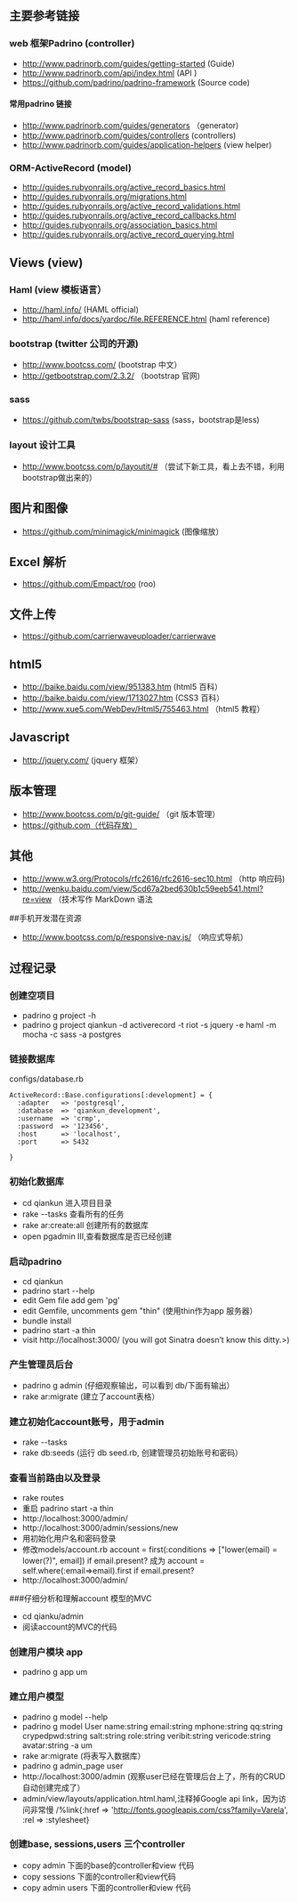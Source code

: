 
## 主要参考链接
### web 框架Padrino (controller)
* http://www.padrinorb.com/guides/getting-started (Guide)
* http://www.padrinorb.com/api/index.html (API )
* https://github.com/padrino/padrino-framework (Source code)

#### 常用padrino 链接
* http://www.padrinorb.com/guides/generators （generator)
* http://www.padrinorb.com/guides/controllers (controllers)
* http://www.padrinorb.com/guides/application-helpers (view helper)

### ORM-ActiveRecord (model)
* http://guides.rubyonrails.org/active_record_basics.html
* http://guides.rubyonrails.org/migrations.html
* http://guides.rubyonrails.org/active_record_validations.html
* http://guides.rubyonrails.org/active_record_callbacks.html
* http://guides.rubyonrails.org/association_basics.html
* http://guides.rubyonrails.org/active_record_querying.html

## Views (view)
### Haml (view 模板语言）
* http://haml.info/ (HAML official)
* http://haml.info/docs/yardoc/file.REFERENCE.html (haml reference)

### bootstrap (twitter 公司的开源)
* http://www.bootcss.com/ (bootstrap 中文）
* http://getbootstrap.com/2.3.2/ （bootstrap 官网)

### sass
* https://github.com/twbs/bootstrap-sass (sass，bootstrap是less)

### layout 设计工具
* http://www.bootcss.com/p/layoutit/# （尝试下新工具，看上去不错，利用bootstrap做出来的）

## 图片和图像
* https://github.com/minimagick/minimagick (图像缩放）

## Excel 解析
* https://github.com/Empact/roo (roo)

## 文件上传
* https://github.com/carrierwaveuploader/carrierwave 

## html5
* http://baike.baidu.com/view/951383.htm (html5 百科）
* http://baike.baidu.com/view/1713027.htm (CSS3 百科）
* http://www.xue5.com/WebDev/Html5/755463.html （html5 教程）

## Javascript
* http://jquery.com/ (jquery 框架）

## 版本管理
* http://www.bootcss.com/p/git-guide/ （git 版本管理）
* https://github.com（代码存放）

## 其他
* http://www.w3.org/Protocols/rfc2616/rfc2616-sec10.html （http 响应码)
* http://wenku.baidu.com/view/5cd67a2bed630b1c59eeb541.html?re=view （技术写作 MarkDown 语法


##手机开发潜在资源
* http://www.bootcss.com/p/responsive-nav.js/ （响应式导航）


## 过程记录
### 创建空项目
* padrino g project -h
* padrino g project qiankun -d activerecord -t riot -s jquery -e haml -m mocha  -c sass -a postgres

### 链接数据库

configs/database.rb

    ActiveRecord::Base.configurations[:development] = {
      :adapter   => 'postgresql',
      :database  => 'qiankun_development',
      :username  => 'crmp',
      :password  => '123456',
      :host      => 'localhost',
      :port      => 5432

    }

### 初始化数据库
* cd qiankun 进入项目目录
* rake --tasks 查看所有的任务
* rake ar:create:all 创建所有的数据库
* open pgadmin III,查看数据库是否已经创建

### 启动padrino
* cd qiankun
* padrino start --help
* edit Gem file  add gem 'pg'
* edit Gemfile, uncomments gem "thin" (使用thin作为app 服务器）
* bundle install
* padrino start -a thin
* visit http://localhost:3000/ (you will got  Sinatra doesn’t know this ditty.>)

### 产生管理员后台
* padrino g admin (仔细观察输出，可以看到 db/下面有输出）
* rake ar:migrate (建立了account表格）

### 建立初始化account账号，用于admin
* rake --tasks
* rake db:seeds (运行 db seed.rb, 创建管理员初始账号和密码）

### 查看当前路由以及登录
* rake routes
* 重启 padrino start -a thin
* http://localhost:3000/admin/
* http://localhost:3000/admin/sessions/new 
* 用初始化用户名和密码登录
* 修改models/account.rb
      account = first(:conditions => ["lower(email) = lower(?)", email]) if email.present?
      成为
      account = self.where(:email=>email).first if email.present?
* http://localhost:3000/admin/

###仔细分析和理解account 模型的MVC
* cd qianku/admin
* 阅读account的MVC的代码

### 创建用户模块 app
* padrino g app um

### 建立用户模型
* padrino g model --help
* padrino g model User name:string email:string mphone:string qq:string crypedpwd:string salt:string  role:string    veribit:string vericode:string avatar:string -a um
* rake ar:migrate (将表写入数据库）
* padrino g admin_page user
*  http://localhost:3000/admin (观察user已经在管理后台上了，所有的CRUD自动创建完成了）
*  admin/view/layouts/application.html.haml,注释掉Google api link，因为访问非常慢
  /%link{:href => 'http://fonts.googleapis.com/css?family=Varela', :rel => :stylesheet}

### 创建base, sessions,users 三个controller
* copy admin 下面的base的controller和view 代码
* copy sessions 下面的controller和view代码
* copy admin users 下面的controller和view 代码


